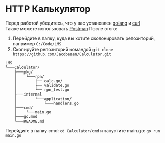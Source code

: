 # HTTP Калькулятор
Перед работой убедитесь, что у вас установлен [golang](https://go.dev/dl/) и [curl](https://curl.se/download.html)  
Также можете использовать [Postman](https://www.postman.com/downloads/)
После этого:
  1. Перейдите в папку, куда вы хотите сколонировать репозиторий, например ```C:/Code/LMS```
  2. Скопируйте репозиторий командой ```git clone https://github.com/Jacobeaen/Calculator.git```
```
LMS
└───Calculator/
    ├───pkg/
    │    └───rpn/
    │        ├── calc.go/          
    │        ├── validate.go       
    │        └── rpn_test.go
    ├───internal
    │        └───application/
    │            └───handlers.go
    ├───cmd/
    │    └───main.go
    ├───go.mod
    └───README.md
```
Перейдите в папку сmd: ```cd Calculator/cmd``` и запустите main.go: ```go run main.go``` 

